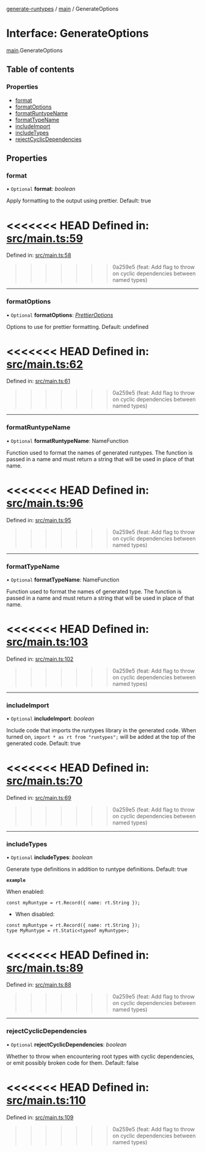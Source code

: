 [generate-runtypes](../README.md) / [main](../modules/main.md) / GenerateOptions

# Interface: GenerateOptions

[main](../modules/main.md).GenerateOptions

## Table of contents

### Properties

- [format](main.generateoptions.md#format)
- [formatOptions](main.generateoptions.md#formatoptions)
- [formatRuntypeName](main.generateoptions.md#formatruntypename)
- [formatTypeName](main.generateoptions.md#formattypename)
- [includeImport](main.generateoptions.md#includeimport)
- [includeTypes](main.generateoptions.md#includetypes)
- [rejectCyclicDependencies](main.generateoptions.md#rejectcyclicdependencies)

## Properties

### format

• `Optional` **format**: *boolean*

Apply formatting to the output using prettier. Default: true

<<<<<<< HEAD
Defined in: [src/main.ts:59](https://github.com/cobraz/generate-runtypes/blob/0a259e5/src/main.ts#L59)
=======
Defined in: [src/main.ts:58](https://github.com/cobraz/generate-runtypes/blob/2abef03/src/main.ts#L58)
>>>>>>> 0a259e5 (feat: Add flag to throw on cyclic dependencies between named types)

___

### formatOptions

• `Optional` **formatOptions**: [*PrettierOptions*](main.prettieroptions.md)

Options to use for prettier formatting. Default: undefined

<<<<<<< HEAD
Defined in: [src/main.ts:62](https://github.com/cobraz/generate-runtypes/blob/0a259e5/src/main.ts#L62)
=======
Defined in: [src/main.ts:61](https://github.com/cobraz/generate-runtypes/blob/2abef03/src/main.ts#L61)
>>>>>>> 0a259e5 (feat: Add flag to throw on cyclic dependencies between named types)

___

### formatRuntypeName

• `Optional` **formatRuntypeName**: NameFunction

Function used to format the names of generated runtypes.
The function is passed in a name and must return a string that will be
used in place of that name.

<<<<<<< HEAD
Defined in: [src/main.ts:96](https://github.com/cobraz/generate-runtypes/blob/0a259e5/src/main.ts#L96)
=======
Defined in: [src/main.ts:95](https://github.com/cobraz/generate-runtypes/blob/2abef03/src/main.ts#L95)
>>>>>>> 0a259e5 (feat: Add flag to throw on cyclic dependencies between named types)

___

### formatTypeName

• `Optional` **formatTypeName**: NameFunction

Function used to format the names of generated type.
The function is passed in a name and must return a string that will be
used in place of that name.

<<<<<<< HEAD
Defined in: [src/main.ts:103](https://github.com/cobraz/generate-runtypes/blob/0a259e5/src/main.ts#L103)
=======
Defined in: [src/main.ts:102](https://github.com/cobraz/generate-runtypes/blob/2abef03/src/main.ts#L102)
>>>>>>> 0a259e5 (feat: Add flag to throw on cyclic dependencies between named types)

___

### includeImport

• `Optional` **includeImport**: *boolean*

Include code that imports the runtypes library in the generated code.
When turned on, `import * as rt from "runtypes";` will be added at the
top of the generated code.
Default: true

<<<<<<< HEAD
Defined in: [src/main.ts:70](https://github.com/cobraz/generate-runtypes/blob/0a259e5/src/main.ts#L70)
=======
Defined in: [src/main.ts:69](https://github.com/cobraz/generate-runtypes/blob/2abef03/src/main.ts#L69)
>>>>>>> 0a259e5 (feat: Add flag to throw on cyclic dependencies between named types)

___

### includeTypes

• `Optional` **includeTypes**: *boolean*

Generate type definitions in addition to runtype definitions.
Default: true

**`example`**

When enabled:
```
const myRuntype = rt.Record({ name: rt.String });
```

   * When disabled:
```
const myRuntype = rt.Record({ name: rt.String });
type MyRuntype = rt.Static<typeof myRuntype>;
```

<<<<<<< HEAD
Defined in: [src/main.ts:89](https://github.com/cobraz/generate-runtypes/blob/0a259e5/src/main.ts#L89)
=======
Defined in: [src/main.ts:88](https://github.com/cobraz/generate-runtypes/blob/2abef03/src/main.ts#L88)
>>>>>>> 0a259e5 (feat: Add flag to throw on cyclic dependencies between named types)

___

### rejectCyclicDependencies

• `Optional` **rejectCyclicDependencies**: *boolean*

Whether to throw when encountering root types with cyclic dependencies,
or emit possibly broken code for them.
Default: false

<<<<<<< HEAD
Defined in: [src/main.ts:110](https://github.com/cobraz/generate-runtypes/blob/0a259e5/src/main.ts#L110)
=======
Defined in: [src/main.ts:109](https://github.com/cobraz/generate-runtypes/blob/2abef03/src/main.ts#L109)
>>>>>>> 0a259e5 (feat: Add flag to throw on cyclic dependencies between named types)
